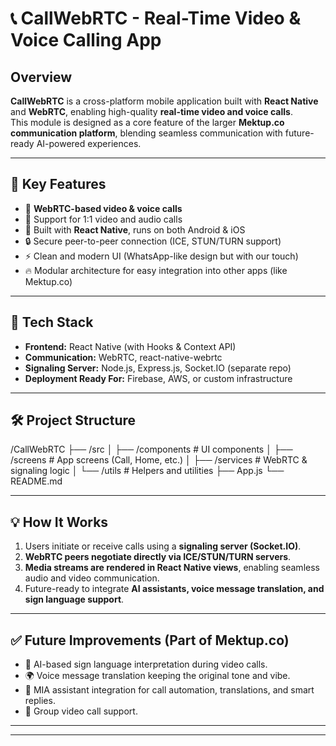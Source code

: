 # 📞 CallWebRTC - Real-Time Video & Voice Calling App

## Overview
**CallWebRTC** is a cross-platform mobile application built with **React Native** and **WebRTC**, enabling high-quality **real-time video and voice calls**.  
This module is designed as a core feature of the larger **Mektup.co communication platform**, blending seamless communication with future-ready AI-powered experiences.

---

## 🔑 Key Features

- 🔗 **WebRTC-based video & voice calls**
- 💬 Support for 1:1 video and audio calls
- 📱 Built with **React Native**, runs on both Android & iOS
- 🔒 Secure peer-to-peer connection (ICE, STUN/TURN support)
- ⚡ Clean and modern UI (WhatsApp-like design but with our touch)
- 🔥 Modular architecture for easy integration into other apps (like Mektup.co)

---

## 🚀 Tech Stack

- **Frontend:** React Native (with Hooks & Context API)
- **Communication:** WebRTC, react-native-webrtc
- **Signaling Server:** Node.js, Express.js, Socket.IO (separate repo)
- **Deployment Ready For:** Firebase, AWS, or custom infrastructure

---

## 🛠 Project Structure

/CallWebRTC
├── /src
│ ├── /components # UI components
│ ├── /screens # App screens (Call, Home, etc.)
│ ├── /services # WebRTC & signaling logic
│ └── /utils # Helpers and utilities
├── App.js
└── README.md


---

## 💡 How It Works

1. Users initiate or receive calls using a **signaling server (Socket.IO)**.
2. **WebRTC peers negotiate directly via ICE/STUN/TURN servers**.
3. **Media streams are rendered in React Native views**, enabling seamless audio and video communication.
4. Future-ready to integrate **AI assistants, voice message translation, and sign language support**.

---

## ✅ Future Improvements (Part of Mektup.co)

- 🧠 AI-based sign language interpretation during video calls.
- 🌍 Voice message translation keeping the original tone and vibe.
- 🤖 MIA assistant integration for call automation, translations, and smart replies.
- 📡 Group video call support.

---



---

